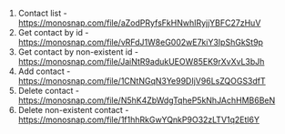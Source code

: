 1. Contact list - https://monosnap.com/file/aZodPRyfsFkHNwhIRyjjYBFC27zHuV
2. Get contact by id - https://monosnap.com/file/vRFdJ1W8eG002wE7kiY3IpShGkSt9p
3. Get contact by non-existent id - https://monosnap.com/file/JaiNtR9adukUEOW85EK9rXvXvL3bJh
4. Add contact - https://monosnap.com/file/1CNtNGqN3Ye99DIjV96LsZQOGS3dfT
5. Delete contact - https://monosnap.com/file/N5hK4ZbWdgTqheP5kNhJAchHMB6BeN
6. Delete non-existent contact - https://monosnap.com/file/1f1hhRkGwYQnkP9O32zLTV1q2Etl6Y
